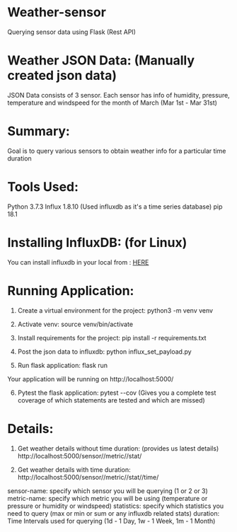 # Weather-sensor
Querying sensor data using Flask (Rest API)

# Weather JSON Data: (Manually created json data)
JSON Data consists of 3 sensor. Each sensor has info of humidity, pressure, temperature
and windspeed for the month of March (Mar 1st - Mar 31st)

# Summary:
Goal is to query various sensors to obtain weather info for a particular time duration

# Tools Used:
Python 3.7.3
Influx 1.8.10 (Used influxdb as it's a time series database)
pip 18.1

# Installing InfluxDB: (for Linux)
You can install influxdb in your local from : [HERE](https://devopslifecycle.com/lessons/16/getting-started-with-influxdb#measurement-command-cheat-sheet)

# Running Application:
1. Create a virtual environment for the project:
python3 -m venv venv

2. Activate venv:
source venv/bin/activate

3. Install requirements for the project:
pip install -r requirements.txt

4. Post the json data to influxdb:
python influx_set_payload.py

5. Run flask application:
flask run

Your application will be running on http://localhost:5000/

6. Pytest the flask application:
pytest --cov (Gives you a complete test coverage of which statements are tested and which are missed)

# Details:
1. Get weather details without time duration: (provides us latest details)
http://localhost:5000/sensor/<sensor-name>/metric/<metric-name>/stat/<statistics>

2. Get weather details with time duration:
http://localhost:5000/sensor/<sensor-name>/metric/<metric-name>/stat/<statistics>/time/<duration>

sensor-name: specify which sensor you will be querying (1 or 2 or 3)
metric-name: specify which metric you will be using (temperature or pressure or humidity or windspeed)
statistics: specify which statistics you need to query (max or min or sum or any influxdb related stats)
duration: Time Intervals used for querying (1d - 1 Day, 1w - 1 Week, 1m - 1 Month)